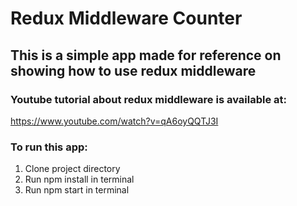 # Redux Middleware Counter

## This is a simple app made for reference on showing how to use redux middleware

### Youtube tutorial about redux middleware is available at:
https://www.youtube.com/watch?v=qA6oyQQTJ3I

### To run this app:
1. Clone project directory
2. Run npm install in terminal
3. Run npm start in terminal
